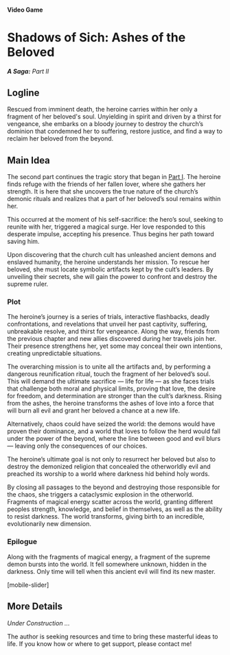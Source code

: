 #### Video Game

# Shadows of Sich: Ashes of the Beloved

***A Saga:** Part II*

## Logline

Rescued from imminent death, the heroine carries within her only a fragment of her beloved's soul. Unyielding in spirit and driven by a thirst for vengeance, she embarks on a bloody journey to destroy the church’s dominion that condemned her to suffering, restore justice, and find a way to reclaim her beloved from the beyond.

## Main Idea

The second part continues the tragic story that began in [Part I](/whispers-of-the-forgotten). The heroine finds refuge with the friends of her fallen lover, where she gathers her strength. It is here that she uncovers the true nature of the church’s demonic rituals and realizes that a part of her beloved’s soul remains within her.

This occurred at the moment of his self-sacrifice: the hero’s soul, seeking to reunite with her, triggered a magical surge. Her love responded to this desperate impulse, accepting his presence. Thus begins her path toward saving him.

Upon discovering that the church cult has unleashed ancient demons and enslaved humanity, the heroine understands her mission. To rescue her beloved, she must locate symbolic artifacts kept by the cult’s leaders. By unveiling their secrets, she will gain the power to confront and destroy the supreme ruler.

### Plot

The heroine’s journey is a series of trials, interactive flashbacks, deadly confrontations, and revelations that unveil her past captivity, suffering, unbreakable resolve, and thirst for vengeance. Along the way, friends from the previous chapter and new allies discovered during her travels join her. Their presence strengthens her, yet some may conceal their own intentions, creating unpredictable situations.

The overarching mission is to unite all the artifacts and, by performing a dangerous reunification ritual, touch the fragment of her beloved’s soul. This will demand the ultimate sacrifice — life for life — as she faces trials that challenge both moral and physical limits, proving that love, the desire for freedom, and determination are stronger than the cult’s darkness. Rising from the ashes, the heroine transforms the ashes of love into a force that will burn all evil and grant her beloved a chance at a new life.

Alternatively, chaos could have seized the world: the demons would have proven their dominance, and a world that loves to follow the herd would fall under the power of the beyond, where the line between good and evil blurs — leaving only the consequences of our choices.

The heroine’s ultimate goal is not only to resurrect her beloved but also to destroy the demonized religion that concealed the otherworldly evil and preached its worship to a world where darkness hid behind holy words.

By closing all passages to the beyond and destroying those responsible for the chaos, she triggers a cataclysmic explosion in the otherworld. Fragments of magical energy scatter across the world, granting different peoples strength, knowledge, and belief in themselves, as well as the ability to resist darkness. The world transforms, giving birth to an incredible, evolutionarily new dimension.

### Epilogue

Along with the fragments of magical energy, a fragment of the supreme demon bursts into the world. It fell somewhere unknown, hidden in the darkness. Only time will tell when this ancient evil will find its new master.

[mobile-slider]

## More Details

*Under Construction ...*

The author is seeking resources and time to bring these masterful ideas to life. If you know how or where to get support, please contact me!